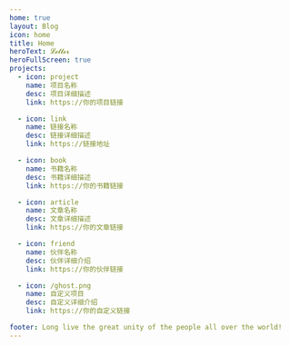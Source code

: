 ```yaml
---
home: true
layout: Blog
icon: home
title: Home
heroText: 𝓛𝓮𝓽𝓽𝓮𝓻
heroFullScreen: true
projects:
  - icon: project
    name: 项目名称
    desc: 项目详细描述
    link: https://你的项目链接

  - icon: link
    name: 链接名称
    desc: 链接详细描述
    link: https://链接地址

  - icon: book
    name: 书籍名称
    desc: 书籍详细描述
    link: https://你的书籍链接

  - icon: article
    name: 文章名称
    desc: 文章详细描述
    link: https://你的文章链接

  - icon: friend
    name: 伙伴名称
    desc: 伙伴详细介绍
    link: https://你的伙伴链接

  - icon: /ghost.png
    name: 自定义项目
    desc: 自定义详细介绍
    link: https://你的自定义链接

footer: Long live the great unity of the people all over the world!
---
```

